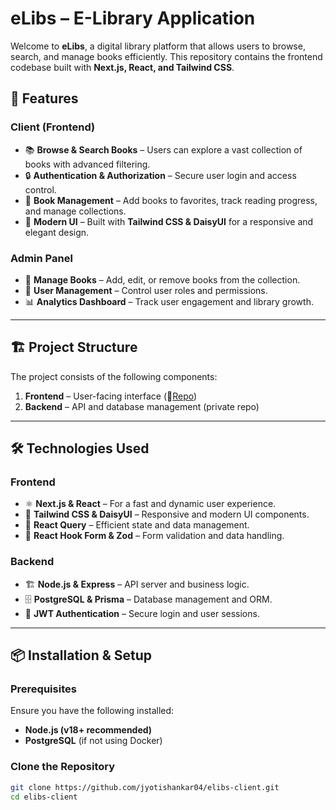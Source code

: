 # eLibs – E-Library Application

Welcome to **eLibs**, a digital library platform that allows users to browse, search, and manage books efficiently. This repository contains the frontend codebase built with **Next.js, React, and Tailwind CSS**.

## 🚀 Features

### **Client (Frontend)**
- 📚 **Browse & Search Books** – Users can explore a vast collection of books with advanced filtering.  
- 🔒 **Authentication & Authorization** – Secure user login and access control.  
- 📖 **Book Management** – Add books to favorites, track reading progress, and manage collections.  
- 🎨 **Modern UI** – Built with **Tailwind CSS & DaisyUI** for a responsive and elegant design.  

### **Admin Panel**
- 📝 **Manage Books** – Add, edit, or remove books from the collection.  
- 👤 **User Management** – Control user roles and permissions.  
- 📊 **Analytics Dashboard** – Track user engagement and library growth.  

---

## 🏗️ **Project Structure**
The project consists of the following components:

1. **Frontend** – User-facing interface (📍[Repo](https://github.com/jyotishankar04/elibs-client))  
2. **Backend** – API and database management (private repo)  

---

## 🛠️ **Technologies Used**
### **Frontend**
- ⚛ **Next.js & React** – For a fast and dynamic user experience.  
- 🎨 **Tailwind CSS & DaisyUI** – Responsive and modern UI components.  
- 🔄 **React Query** – Efficient state and data management.  
- 📜 **React Hook Form & Zod** – Form validation and data handling.  

### **Backend**
- 🏗 **Node.js & Express** – API server and business logic.  
- 🗄 **PostgreSQL & Prisma** – Database management and ORM.  
- 🔑 **JWT Authentication** – Secure login and user sessions.  

---

## 📦 **Installation & Setup**
### **Prerequisites**
Ensure you have the following installed:
- **Node.js (v18+ recommended)**
- **PostgreSQL** (if not using Docker)

### **Clone the Repository**
```sh
git clone https://github.com/jyotishankar04/elibs-client.git
cd elibs-client
